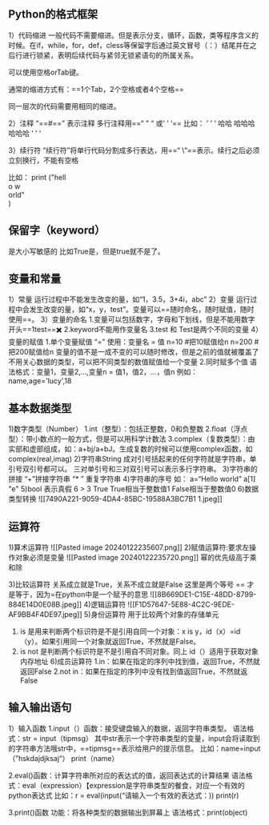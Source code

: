 ## Python的格式框架

1）代码缩进
 一般代码不需要缩进。但是表示分支，循环，函数，类等程序含义的时候。在if，while，for，def，cless等保留字后通过英文冒号（：）结尾并在之后行进行锁紧，表明后续代码与紧邻无锁紧语句的所属关系。

 可以使用空格orTab键。

 通常的缩进方式有：==1个Tab，2个空格或者4个空格==

 同一层次的代码需要用相同的缩进。

2）注释
 “==#==” 表示注释
 多行注释用==“ ” “ 或‘ ’ ‘==
 比如：
 ’ ’ ‘
 哈哈
 哈哈哈
 哈哈哈
 ‘ ’ ‘
 
3）续行符
“续行符”将单行代码分割成多行表达，用==“ \\“==表示。续行之后必须立刻换行，不能有空格

比如：
print ("hell\
o w\
orld"\
)

## 保留字（keyword）
 是大小写敏感的
 比如True是，但是true就不是了。
## 变量和常量
1）常量
 运行过程中不能发生改变的量，如“1，3.5，3+4i，abc”
2）变量
 运行过程中会发生改变的量，如“x，y，test”。变量可以==随时命名，随时赋值，随时使用==。
3）变量的命名
 1.变量可以包括数字，字母和下划线，但是不能用数字开头==1test==✖️
 2.keyword不能用作变量名
 3.test 和 Test是两个不同的变量
4）变量的赋值
 1.单个变量赋值
 “=” 使用：变量名 = 值
 n=10 #把10赋值给n
 n=200 #把200赋值给n 
 变量的值不是一成不变的可以随时修改，但是之前的值就被覆盖了
 不用关心数据的类型，可以把不同类型的数值赋值给一个变量
 2.同时赋多个值
 语法格式：变量1，变量2,...,变量n = 值1，值2，...，值n
 例如：name,age='lucy',18
## 基本数据类型
1)数字类型（Number）
 1.int（整型）：包括正整数，0和负整数
 2.float（浮点型）：带小数点的一般方式，但是可以用科学计数法
 3.complex（复数类型）：由实部和虚部组成，如：a+bj/a+bJ。生成复数的时候可以使用complex函数，如complex(real,imag)
2)字符串String
 成对引号括起来的任何字符就是字符串，单引号双引号都可以。
 三对单引号和三对双引号可以表示多行字符串。
3)字符串的拼接
 “+”拼接字符串
 “* ”  重复字符串
4)字符串的序号
 如：
 a=“Hello world”
 a[1]
 "e"
5)bool
 表示真假
 6 > 3
 True
 True相当于整数值1
 False相当于整数值0
6)数据类型转换
 ![[7490A221-9059-4DA4-85BC-19588A3BC7B1 1.jpeg]]




 
 

 


 


 





## 运算符
 1)算术运算符
![[Pasted image 20240122235607.png]]
 2)赋值运算符:要求左操作对象必须是变量
  ![[Pasted image 20240122235720.png]]
 幂的优先级高于乘和除


 3)比较运算符
  关系成立就是True，关系不成立就是False
  这里是两个等号 == 才是等于，因为=在python中是一个赋予的意思
 ![[8B669DE1-C15E-48DD-8799-884E14D0E08B.jpeg]]
 4)逻辑运算符
 ![[F1D57647-5E88-4C2C-9EDE-AF9BB4F4DE97.jpeg]]
 5)身份运算符
  用于比较两个对象的存储单元
  1. is 是用来判断两个标识符是不是引用自同一个对象：x is y，id（x）=id（y）。如果引用同一个对象就返回True，不然就是False。
  2. is not 是判断两个标识符是不是引用自不同对象。同上
  id（）适用于获取对象内存地址
 6)成员运算符
    1.in：如果在指定的序列中找到值，返回True，不然就返回False
    2.not in：如果在指定的序列中没有找到值返回True，不然就返False

## 输入输出语句
 1）输入函数
  1.input（）函数：接受键盘输入的数据，返回字符串类型。
  语法格式：str = input（tipmsg）
  其中str表示一个字符串类型的变量，input会将读取到的字符串方法哦str中，==tipmsg==表示给用户的提示信息。
  比如：name=input（”hskdajdjksaj“）
  print（name）

  2.eval()函数：计算字符串所对应的表达式的值，返回表达式的计算结果
  语法格式：eval（expression）【expression是字符串类型的餐食，对应一个有效的python表达式
  比如：r = eval(input(“请输入一个有效的表达式：))
  print(r)

  3.print()函数
  功能：将各种类型的数据输出到屏幕上
  语法格式：print(object)
  
  
  
  


